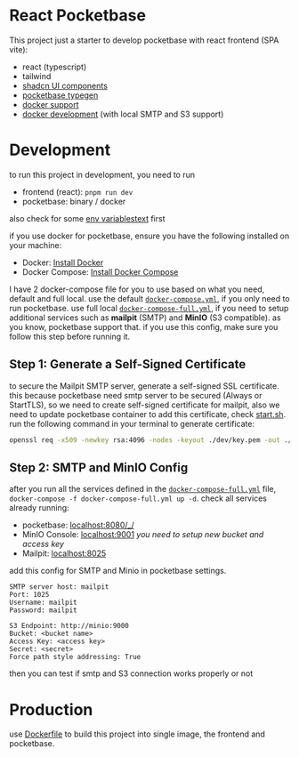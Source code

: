 # React Pocketbase

This project just a starter to develop pocketbase with react frontend (SPA vite):

- react (typescript)
- tailwind
- [shadcn UI components](https://ui.shadcn.com/)
- [pocketbase typegen](https://github.com/david-plugge/typed-pocketbase)
- [docker support](#production)
- [docker development](#development-with-docker) (with local SMTP and S3 support)

# Development

to run this project in development, you need to run 
- frontend (react): `pnpm run dev`
- pocketbase: binary / docker

also check for some [env variablestext](./.env.example) first

if you use docker for pocketbase, ensure you have the following installed on your machine:

- Docker: [Install Docker](https://docs.docker.com/get-docker/)
- Docker Compose: [Install Docker Compose](https://docs.docker.com/compose/install/)

I have 2 docker-compose file for you to use based on what you need, default and full local. use the default [`docker-compose.yml`](./docker-compose.yml), if you only need to run pocketbase. use full local [`docker-compose-full.yml`](./docker-compose-full.yml), if you need to setup additional services such as **mailpit** (SMTP) and **MinIO** (S3 compatible). as you know, pocketbase support that. if you use this config, make sure you follow this step before running it.

## Step 1: Generate a Self-Signed Certificate

to secure the Mailpit SMTP server, generate a self-signed SSL certificate. this because pocketbase need smtp server to be secured (Always or StartTLS), so we need to create self-signed certificate for mailpit, also we need to update pocketbase container to add this certificate, check [start.sh](./dev/start.sh). run the following command in your terminal to generate certificate:

```sh
openssl req -x509 -newkey rsa:4096 -nodes -keyout ./dev/key.pem -out ./dev/cert.pem -sha256 -days 3650 -subj "/CN=." -addext "subjectAltName = DNS:mailpit"
```

## Step 2: SMTP and MinIO Config

after you run all the services defined in the [`docker-compose-full.yml`](./docker-compose-full.yml) file, `docker-compose -f docker-compose-full.yml up -d`. check all services already running:

- pocketbase: [localhost:8080/_/](http://localhost:8080/_/)
- MinIO Console: [localhost:9001](http://localhost:9001) *you need to setup new bucket and access key*
- Mailpit: [localhost:8025](http://localhost:8025)

add this config for SMTP and Minio in pocketbase settings.

```
SMTP server host: mailpit
Port: 1025
Username: mailpit
Password: mailpit

S3 Endpoint: http://minio:9000
Bucket: <bucket name>
Access Key: <access key>
Secret: <secret>
Force path style addressing: True
```

then you can test if smtp and S3 connection works properly or not

# Production

use [Dockerfile](./Dockerfile) to build this project into single image, the frontend and pocketbase.